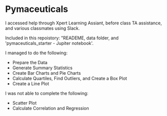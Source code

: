 # Pymaceuticals
I accessed help through Xpert Learning Assiant, before class TA assistance, and various classmates using Slack. 

Included in this repoistory: "READEME, data folder, and 'pymaceuticals_starter - Jupiter notebook'.

I managed to do the following:
* Prepare the Data
* Generate Summary Statistics
* Create Bar Charts and Pie Charts
* Calculate Quartiles, Find Outliers, and Create a Box Plot
* Create a Line Plot 

I was not able to complete the following:
* Scatter Plot
* Calculate Correlation and Regression
